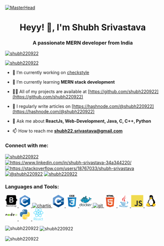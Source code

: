 [![MasterHead](https://c.tenor.com/_i9AUV0dv_0AAAAC/welcome-banner.gif)](https://shubh220922.io)

<h1 align="center">Heyy! 👋, I'm Shubh Srivastava</h1>
<h3 align="center">A passionate MERN developer from India</h3>
<!-- <img align="right" alt="Coding" width="400" src="https://i.pinimg.com/originals/e4/26/70/e426702edf874b181aced1e2fa5c6cde.gif"> -->

<!-- <p align="left"> <img src="https://komarev.com/ghpvc/?username=shubh220922&label=Profile%20views&color=0e75b6&style=flat" alt="shubh220922" /> </p> -->

<p align="left"> <a href="https://github.com/ryo-ma/github-profile-trophy"><img src="https://github-profile-trophy.vercel.app/?username=shubh220922" alt="shubh220922" /></a> </p>

<p align="left"> <a href="https://twitter.com/shubh220922" target="blank"><img src="https://img.shields.io/twitter/follow/shubh220922?logo=twitter&style=for-the-badge" alt="shubh220922" /></a> </p>

- 🔭 I’m currently working on [checkstyle](https://github.com/checkstyle/checkstyle)

- 🌱 I’m currently learning **MERN stack development**

- 👨‍💻 All of my projects are available at [https://github.com/shubh220922](https://github.com/shubh220922)

- 📝 I regularly write articles on [https://hashnode.com/@shubh220922](https://hashnode.com/@shubh220922)

- 💬 Ask me about **ReactJs, Web-Development, Java, C, C++, Python**

- 📫 How to reach me **shubh22.srivastava@gmail.com**

<h3 align="left">Connect with me:</h3>
<p align="left">
<a href="https://twitter.com/shubh220922" target="blank"><img align="center" src="https://raw.githubusercontent.com/rahuldkjain/github-profile-readme-generator/master/src/images/icons/Social/twitter.svg" alt="shubh220922" height="30" width="40" /></a>
<a href="https://linkedin.com/in/https://www.linkedin.com/in/shubh-srivastava-34a344220/" target="blank"><img align="center" src="https://raw.githubusercontent.com/rahuldkjain/github-profile-readme-generator/master/src/images/icons/Social/linked-in-alt.svg" alt="https://www.linkedin.com/in/shubh-srivastava-34a344220/" height="30" width="40" /></a>
<a href="https://stackoverflow.com/users/https://stackoverflow.com/users/18767033/shubh-srivastava" target="blank"><img align="center" src="https://raw.githubusercontent.com/rahuldkjain/github-profile-readme-generator/master/src/images/icons/Social/stack-overflow.svg" alt="https://stackoverflow.com/users/18767033/shubh-srivastava" height="30" width="40" /></a>
<a href="https://hashnode.com/@shubh220922" target="blank"><img align="center" src="https://raw.githubusercontent.com/rahuldkjain/github-profile-readme-generator/master/src/images/icons/Social/hashnode.svg" alt="@shubh220922" height="30" width="40" /></a>
<a href="https://www.leetcode.com/shubh220922" target="blank"><img align="center" src="https://raw.githubusercontent.com/rahuldkjain/github-profile-readme-generator/master/src/images/icons/Social/leet-code.svg" alt="shubh220922" height="30" width="40" /></a>
</p>

<h3 align="left">Languages and Tools:</h3>
<p align="left"> <a href="https://getbootstrap.com" target="_blank" rel="noreferrer"> <img src="https://raw.githubusercontent.com/devicons/devicon/master/icons/bootstrap/bootstrap-plain-wordmark.svg" alt="bootstrap" width="40" height="40"/> </a> <a href="https://www.cprogramming.com/" target="_blank" rel="noreferrer"> <img src="https://raw.githubusercontent.com/devicons/devicon/master/icons/c/c-original.svg" alt="c" width="40" height="40"/> </a> <a href="https://www.chartjs.org" target="_blank" rel="noreferrer"> <img src="https://www.chartjs.org/media/logo-title.svg" alt="chartjs" width="40" height="40"/> </a> <a href="https://www.w3schools.com/cpp/" target="_blank" rel="noreferrer"> <img src="https://raw.githubusercontent.com/devicons/devicon/master/icons/cplusplus/cplusplus-original.svg" alt="cplusplus" width="40" height="40"/> </a> <a href="https://www.w3schools.com/css/" target="_blank" rel="noreferrer"> <img src="https://raw.githubusercontent.com/devicons/devicon/master/icons/css3/css3-original-wordmark.svg" alt="css3" width="40" height="40"/> </a> <a href="https://www.docker.com/" target="_blank" rel="noreferrer"> <img src="https://raw.githubusercontent.com/devicons/devicon/master/icons/docker/docker-original-wordmark.svg" alt="docker" width="40" height="40"/> </a> <a href="https://git-scm.com/" target="_blank" rel="noreferrer"> <img src="https://www.vectorlogo.zone/logos/git-scm/git-scm-icon.svg" alt="git" width="40" height="40"/> </a> <a href="https://www.w3.org/html/" target="_blank" rel="noreferrer"> <img src="https://raw.githubusercontent.com/devicons/devicon/master/icons/html5/html5-original-wordmark.svg" alt="html5" width="40" height="40"/> </a> <a href="https://www.java.com" target="_blank" rel="noreferrer"> <img src="https://raw.githubusercontent.com/devicons/devicon/master/icons/java/java-original.svg" alt="java" width="40" height="40"/> </a> <a href="https://developer.mozilla.org/en-US/docs/Web/JavaScript" target="_blank" rel="noreferrer"> <img src="https://raw.githubusercontent.com/devicons/devicon/master/icons/javascript/javascript-original.svg" alt="javascript" width="40" height="40"/> </a> <a href="https://www.linux.org/" target="_blank" rel="noreferrer"> <img src="https://raw.githubusercontent.com/devicons/devicon/master/icons/linux/linux-original.svg" alt="linux" width="40" height="40"/> </a> <a href="https://nodejs.org" target="_blank" rel="noreferrer"> <img src="https://raw.githubusercontent.com/devicons/devicon/master/icons/nodejs/nodejs-original-wordmark.svg" alt="nodejs" width="40" height="40"/> </a> <a href="https://www.python.org" target="_blank" rel="noreferrer"> <img src="https://raw.githubusercontent.com/devicons/devicon/master/icons/python/python-original.svg" alt="python" width="40" height="40"/> </a> <a href="https://reactjs.org/" target="_blank" rel="noreferrer"> <img src="https://raw.githubusercontent.com/devicons/devicon/master/icons/react/react-original-wordmark.svg" alt="react" width="40" height="40"/> </a> </p>

<p><img align="left" src="https://github-readme-stats.vercel.app/api/top-langs?username=shubh220922&show_icons=true&locale=en&layout=compact" alt="shubh220922" /></p>

<p>&nbsp;<img align="center" src="https://github-readme-stats.vercel.app/api?username=shubh220922&show_icons=true&locale=en" alt="shubh220922" /></p>

<p><img align="center" src="https://github-readme-streak-stats.herokuapp.com/?user=shubh220922&" alt="shubh220922" /></p>
